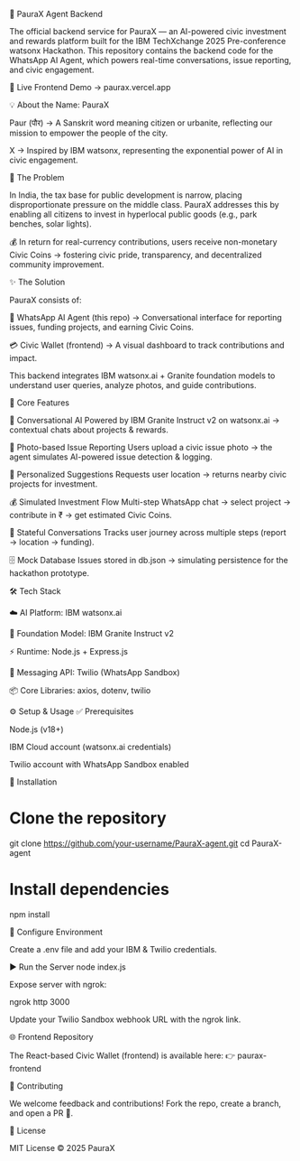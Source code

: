 🤖 PauraX Agent Backend

The official backend service for PauraX — an AI-powered civic investment and rewards platform built for the IBM TechXchange 2025 Pre-conference watsonx Hackathon.
This repository contains the backend code for the WhatsApp AI Agent, which powers real-time conversations, issue reporting, and civic engagement.

🔗 Live Frontend Demo → paurax.vercel.app

💡 About the Name: PauraX

Paur (पौर) → A Sanskrit word meaning citizen or urbanite, reflecting our mission to empower the people of the city.

X → Inspired by IBM watsonx, representing the exponential power of AI in civic engagement.

🎯 The Problem

In India, the tax base for public development is narrow, placing disproportionate pressure on the middle class.
PauraX addresses this by enabling all citizens to invest in hyperlocal public goods (e.g., park benches, solar lights).

💰 In return for real-currency contributions, users receive non-monetary Civic Coins → fostering civic pride, transparency, and decentralized community improvement.

✨ The Solution

PauraX consists of:

📱 WhatsApp AI Agent (this repo) → Conversational interface for reporting issues, funding projects, and earning Civic Coins.

💳 Civic Wallet (frontend) → A visual dashboard to track contributions and impact.

This backend integrates IBM watsonx.ai + Granite foundation models to understand user queries, analyze photos, and guide contributions.

🚀 Core Features

💬 Conversational AI
Powered by IBM Granite Instruct v2 on watsonx.ai → contextual chats about projects & rewards.

📸 Photo-based Issue Reporting
Users upload a civic issue photo → the agent simulates AI-powered issue detection & logging.

📍 Personalized Suggestions
Requests user location → returns nearby civic projects for investment.

💰 Simulated Investment Flow
Multi-step WhatsApp chat → select project → contribute in ₹ → get estimated Civic Coins.

🔄 Stateful Conversations
Tracks user journey across multiple steps (report → location → funding).

🗄️ Mock Database
Issues stored in db.json → simulating persistence for the hackathon prototype.

🛠️ Tech Stack

☁️ AI Platform: IBM watsonx.ai

🧠 Foundation Model: IBM Granite Instruct v2

⚡ Runtime: Node.js + Express.js

📲 Messaging API: Twilio (WhatsApp Sandbox)

📦 Core Libraries: axios, dotenv, twilio

⚙️ Setup & Usage
✅ Prerequisites

Node.js (v18+)

IBM Cloud account (watsonx.ai credentials)

Twilio account with WhatsApp Sandbox enabled

🔧 Installation
# Clone the repository
git clone https://github.com/your-username/PauraX-agent.git
cd PauraX-agent

# Install dependencies
npm install

🔑 Configure Environment

Create a .env file and add your IBM & Twilio credentials.

▶️ Run the Server
node index.js


Expose server with ngrok:

ngrok http 3000


Update your Twilio Sandbox webhook URL with the ngrok link.

🌐 Frontend Repository

The React-based Civic Wallet (frontend) is available here:
👉 paurax-frontend

🤝 Contributing

We welcome feedback and contributions! Fork the repo, create a branch, and open a PR 🚀.

📜 License

MIT License © 2025 PauraX
